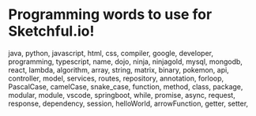 # Programming words to use for Sketchful.io!

java, python, javascript, html, css, compiler, google, developer, programming, typescript, name, dojo, ninja, ninjagold, mysql, mongodb, react, lambda, algorithm, array, string, matrix, binary, pokemon, api, controller, model, services, routes, repository, annotation, forloop, PascalCase, camelCase, snake_case, function, method, class, package, modular, module, vscode, springboot, while, promise, async, request, response, dependency, session, helloWorld, arrowFunction, getter, setter,
